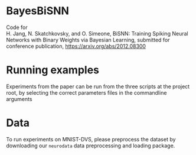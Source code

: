 # BayesBiSNN
Code for </br>
H. Jang, N. Skatchkovsky, and O. Simeone, BiSNN: Training Spiking Neural Networks with Binary Weights via Bayesian Learning, submitted for conference publication, https://arxiv.org/abs/2012.08300

# Running examples
Experiments from the paper can be run from the three scripts at the project root, by selecting the correct parameters files in the commandline arguments

# Data 
To run experiments on MNIST-DVS, please preprocess the dataset by downloading our `neurodata` data preprocessing and loading package. 